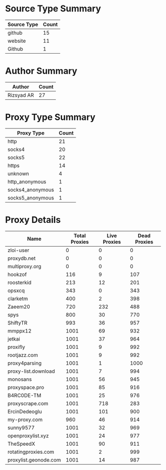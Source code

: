# Source Type Summary

| Source Type | Count |
|-------------|-------|
| github | 15 |
| website | 11 |
| Github | 1 |


# Author Summary

| Author | Count |
|--------|-------|
| Rizsyad AR | 27 |


# Proxy Type Summary

| Proxy Type | Count |
|------------|-------|
| http | 21 |
| socks4 | 20 |
| socks5 | 22 |
| https | 14 |
| unknown | 4 |
| http_anonymous | 1 |
| socks4_anonymous | 1 |
| socks5_anonymous | 1 |


# Proxy Details

| Name | Total Proxies | Live Proxies | Dead Proxies |
|------|---------------|--------------|---------------|
| zloi-user | 0 | 0 | 0 |
| proxydb.net | 0 | 0 | 0 |
| multiproxy.org | 0 | 0 | 0 |
| hookzof | 116 | 9 | 107 |
| roosterkid | 213 | 12 | 201 |
| opsxcq | 343 | 0 | 343 |
| clarketm | 400 | 2 | 398 |
| Zaeem20 | 720 | 232 | 488 |
| spys | 800 | 30 | 770 |
| ShiftyTR | 993 | 36 | 957 |
| mmppx12 | 1001 | 69 | 932 |
| jetkai | 1001 | 37 | 964 |
| proxifly | 1001 | 9 | 992 |
| rootjazz.com | 1001 | 9 | 992 |
| proxy4parsing | 1001 | 1 | 1000 |
| proxy-list.download | 1001 | 7 | 994 |
| monosans | 1001 | 56 | 945 |
| proxyspace.pro | 1001 | 85 | 916 |
| B4RC0DE-TM | 1001 | 25 | 976 |
| proxyscrape.com | 1001 | 718 | 283 |
| ErcinDedeoglu | 1001 | 101 | 900 |
| my-proxy.com | 960 | 46 | 914 |
| sunny9577 | 1001 | 32 | 969 |
| openproxylist.xyz | 1001 | 24 | 977 |
| TheSpeedX | 1001 | 90 | 911 |
| rotatingproxies.com | 1001 | 2 | 999 |
| proxylist.geonode.com | 1001 | 14 | 987 |
